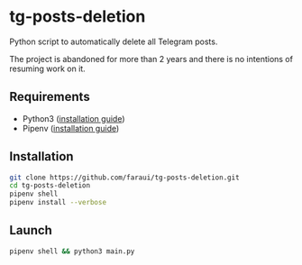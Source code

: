 # tg-posts-deletion
Python script to automatically delete all Telegram posts.

The project is abandoned for more than 2 years and there is no intentions of resuming work on it.

## Requirements
- Python3 ([installation guide](https://wiki.python.org/moin/BeginnersGuide/Download))
- Pipenv ([installation guide](https://docs.pipenv.org/install/#installing-pipenv))

## Installation
```bash
git clone https://github.com/faraui/tg-posts-deletion.git
cd tg-posts-deletion
pipenv shell
pipenv install --verbose
```

## Launch
```bash
pipenv shell && python3 main.py
```
